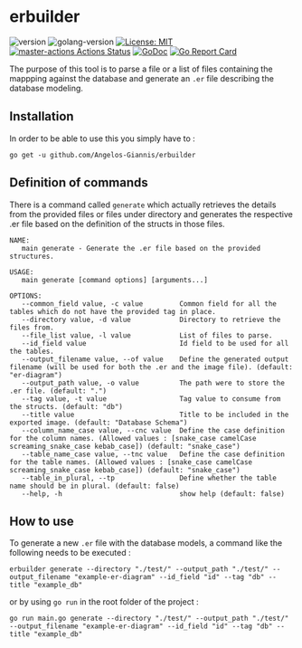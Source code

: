 # erbuilder

![version](https://img.shields.io/badge/version-v0.3.1-brightgreen)
![golang-version](https://img.shields.io/badge/Go-1.14-blue)
[![License: MIT](https://img.shields.io/badge/License-MIT-blue.svg)](https://opensource.org/licenses/MIT)
[![master-actions Actions Status](https://github.com/Angelos-Giannis/erbuilder/workflows/master-actions/badge.svg)](https://github.com/Angelos-Giannis/erbuilder/actions)
[![GoDoc](https://godoc.org/github.com/Angelos-Giannis/erbuilder?status.png)](https://pkg.go.dev/github.com/Angelos-Giannis/erbuilder)
[![Go Report Card](https://goreportcard.com/badge/github.com/Angelos-Giannis/erbuilder)](https://goreportcard.com/report/github.com/Angelos-Giannis/erbuilder)

The purpose of this tool is to parse a file or a list of files containing the mappping against the database and generate an `.er` file describing the database modeling.

## Installation

In order to be able to use this you simply have to :

```shell
go get -u github.com/Angelos-Giannis/erbuilder
```

## Definition of commands

There is a command called `generate` which actually retrieves the details from the provided files or files under directory and generates the respective .er file based on the definition of the structs in those files.

```shell
NAME:
   main generate - Generate the .er file based on the provided structures.

USAGE:
   main generate [command options] [arguments...]

OPTIONS:
   --common_field value, -c value         Common field for all the tables which do not have the provided tag in place.
   --directory value, -d value            Directory to retrieve the files from.
   --file_list value, -l value            List of files to parse.
   --id_field value                       Id field to be used for all the tables.
   --output_filename value, --of value    Define the generated output filename (will be used for both the .er and the image file). (default: "er-diagram")
   --output_path value, -o value          The path were to store the .er file. (default: ".")
   --tag value, -t value                  Tag value to consume from the structs. (default: "db")
   --title value                          Title to be included in the exported image. (default: "Database Schema")
   --column_name_case value, --cnc value  Define the case definition for the column names. (Allowed values : [snake_case camelCase screaming_snake_case kebab_case]) (default: "snake_case")
   --table_name_case value, --tnc value   Define the case definition for the table names. (Allowed values : [snake_case camelCase screaming_snake_case kebab_case]) (default: "snake_case")
   --table_in_plural, --tp                Define whether the table name should be in plural. (default: false)
   --help, -h                             show help (default: false)
```

## How to use

To generate a new `.er` file with the database models, a command like the following needs to be executed :

```shell
erbuilder generate --directory "./test/" --output_path "./test/" --output_filename "example-er-diagram" --id_field "id" --tag "db" --title "example_db"
```

or by using `go run` in the root folder of the project :

```shell
go run main.go generate --directory "./test/" --output_path "./test/" --output_filename "example-er-diagram" --id_field "id" --tag "db" --title "example_db"
```
